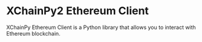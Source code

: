 # XChainPy2 Ethereum Client

XChainPy Ethereum Client is a Python library that allows you to interact with Ethereum blockchain.
